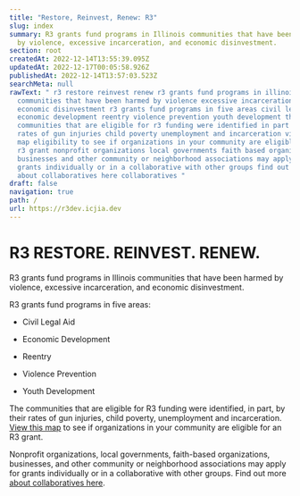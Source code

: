 ```yaml
---
title: "Restore, Reinvest, Renew: R3"
slug: index
summary: R3 grants fund programs in Illinois communities that have been harmed
  by violence, excessive incarceration, and economic disinvestment.
section: root
createdAt: 2022-12-14T13:55:39.095Z
updatedAt: 2022-12-17T00:05:58.926Z
publishedAt: 2022-12-14T13:57:03.523Z
searchMeta: null
rawText: " r3 restore reinvest renew r3 grants fund programs in illinois
  communities that have been harmed by violence excessive incarceration and
  economic disinvestment r3 grants fund programs in five areas civil legal aid
  economic development reentry violence prevention youth development the
  communities that are eligible for r3 funding were identified in part by their
  rates of gun injuries child poverty unemployment and incarceration view this
  map eligibility to see if organizations in your community are eligible for an
  r3 grant nonprofit organizations local governments faith based organizations
  businesses and other community or neighborhood associations may apply for
  grants individually or in a collaborative with other groups find out more
  about collaboratives here collaboratives "
draft: false
navigation: true
path: /
url: https://r3dev.icjia.dev
---
```


# R3 RESTORE. REINVEST. RENEW.

R3 grants fund programs in Illinois communities that have been harmed by violence, excessive incarceration, and economic disinvestment.

R3 grants fund programs in five areas:

- Civil Legal Aid

- Economic Development

- Reentry

- Violence Prevention

- Youth Development

The communities that are eligible for R3 funding were identified, in part, by their rates of gun injuries, child poverty, unemployment and incarceration. [View this map](/eligibility) to see if organizations in your community are eligible for an R3 grant.

Nonprofit organizations, local governments, faith-based organizations, businesses, and other community or neighborhood associations may apply for grants individually or in a collaborative with other groups. Find out more [about collaboratives here](/collaboratives).
